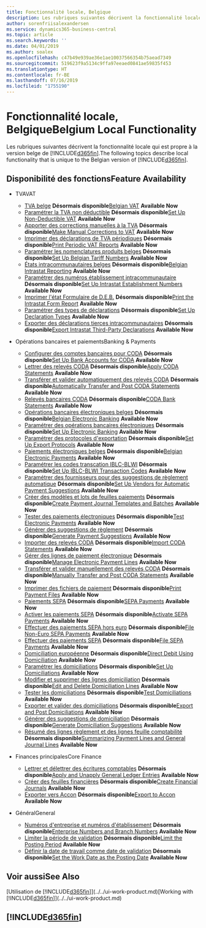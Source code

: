 ```yaml
---
title: Fonctionnalité locale, Belgique
description: Les rubriques suivantes décrivent la fonctionnalité locale de la version belge de Business Central.
author: sorenfriisalexandersen
ms.service: dynamics365-business-central
ms.topic: article
ms.search.keywords: ''
ms.date: 04/01/2019
ms.author: soalex
ms.openlocfilehash: c47b49e939ae36e1ae10037566354b75aead7349
ms.sourcegitcommit: 519623f9a5134c9ffa97eeaed0841ae59835f453
ms.translationtype: HT
ms.contentlocale: fr-BE
ms.lasthandoff: 07/16/2019
ms.locfileid: "1755190"
---
```

# <a name="belgium-local-functionality"></a><span data-ttu-id="852a0-103">Fonctionnalité locale, Belgique</span><span class="sxs-lookup"><span data-stu-id="852a0-103">Belgium Local Functionality</span></span>
<span data-ttu-id="852a0-104">Les rubriques suivantes décrivent la fonctionnalité locale qui est propre à la version belge de [!INCLUDE[d365fin](../../includes/d365fin_md.md)].</span><span class="sxs-lookup"><span data-stu-id="852a0-104">The following topics describe local functionality that is unique to the Belgian version of [!INCLUDE[d365fin](../../includes/d365fin_md.md)].</span></span>  

## <a name="feature-availability"></a><span data-ttu-id="852a0-105">Disponibilité des fonctions</span><span class="sxs-lookup"><span data-stu-id="852a0-105">Feature Availability</span></span>

* <span data-ttu-id="852a0-106">TVA</span><span class="sxs-lookup"><span data-stu-id="852a0-106">VAT</span></span>
    * <span data-ttu-id="852a0-107">[TVA belge](belgian-vat.md) **Désormais disponible**</span><span class="sxs-lookup"><span data-stu-id="852a0-107">[Belgian VAT](belgian-vat.md) **Available Now**</span></span>
    * <span data-ttu-id="852a0-108">[Paramétrer la TVA non déductible](how-to-set-up-non-deductible-vat.md) **Désormais disponible**</span><span class="sxs-lookup"><span data-stu-id="852a0-108">[Set Up Non-Deductible VAT](how-to-set-up-non-deductible-vat.md) **Available Now**</span></span>
    * <span data-ttu-id="852a0-109">[Apporter des corrections manuelles à la TVA](how-to-make-manual-corrections-to-vat.md) **Désormais disponible**</span><span class="sxs-lookup"><span data-stu-id="852a0-109">[Make Manual Corrections to VAT](how-to-make-manual-corrections-to-vat.md) **Available Now**</span></span>
    * <span data-ttu-id="852a0-110">[Imprimer des déclarations de TVA périodiques](how-to-print-periodic-vat-reports.md) **Désormais disponible**</span><span class="sxs-lookup"><span data-stu-id="852a0-110">[Print Periodic VAT Reports](how-to-print-periodic-vat-reports.md) **Available Now**</span></span>
    * <span data-ttu-id="852a0-111">[Paramétrer les nomenclatures produits belges](how-to-set-up-belgian-tariff-numbers.md) **Désormais disponible**</span><span class="sxs-lookup"><span data-stu-id="852a0-111">[Set Up Belgian Tariff Numbers](how-to-set-up-belgian-tariff-numbers.md) **Available Now**</span></span>
    * <span data-ttu-id="852a0-112">[États intracommunautaires belges](belgian-intrastat-reporting.md) **Désormais disponible**</span><span class="sxs-lookup"><span data-stu-id="852a0-112">[Belgian Intrastat Reporting](belgian-intrastat-reporting.md) **Available Now**</span></span>
    * <span data-ttu-id="852a0-113">[Paramétrer des numéros établissement intracommunautaire](how-to-set-up-intrastat-establishment-numbers.md) **Désormais disponible**</span><span class="sxs-lookup"><span data-stu-id="852a0-113">[Set Up Intrastat Establishment Numbers](how-to-set-up-intrastat-establishment-numbers.md) **Available Now**</span></span>    
    * <span data-ttu-id="852a0-114">[Imprimer l'état Formulaire de D.E.B.](how-to-print-the-intrastat-form-report.md) **Désormais disponible**</span><span class="sxs-lookup"><span data-stu-id="852a0-114">[Print the Intrastat Form Report](how-to-print-the-intrastat-form-report.md) **Available Now**</span></span>
    * <span data-ttu-id="852a0-115">[Paramétrer des types de déclarations](how-to-set-up-declaration-types.md) **Désormais disponible**</span><span class="sxs-lookup"><span data-stu-id="852a0-115">[Set Up Declaration Types](how-to-set-up-declaration-types.md) **Available Now**</span></span>
    * <span data-ttu-id="852a0-116">[Exporter des déclarations tierces intracommunautaires](how-to-export-intrastat-third-party-declararations.md) **Désormais disponible**</span><span class="sxs-lookup"><span data-stu-id="852a0-116">[Export Intrastat Third-Party Declarations](how-to-export-intrastat-third-party-declararations.md) **Available Now**</span></span>

* <span data-ttu-id="852a0-117">Opérations bancaires et paiements</span><span class="sxs-lookup"><span data-stu-id="852a0-117">Banking & Payments</span></span>
    * <span data-ttu-id="852a0-118">[Configurer des comptes bancaires pour CODA](how-to-set-up-bank-accounts-for-coda.md) **Désormais disponible**</span><span class="sxs-lookup"><span data-stu-id="852a0-118">[Set Up Bank Accounts for CODA](how-to-set-up-bank-accounts-for-coda.md) **Available Now**</span></span>
    * <span data-ttu-id="852a0-119">[Lettrer des relevés CODA](how-to-apply-coda-statements.md) **Désormais disponible**</span><span class="sxs-lookup"><span data-stu-id="852a0-119">[Apply CODA Statements](how-to-apply-coda-statements.md) **Available Now**</span></span>
    * <span data-ttu-id="852a0-120">[Transférer et valider automatiquement des relevés CODA](how-to-automatically-transfer-and-post-coda-statements.md) **Désormais disponible**</span><span class="sxs-lookup"><span data-stu-id="852a0-120">[Automatically Transfer and Post CODA Statements](how-to-automatically-transfer-and-post-coda-statements.md) **Available Now**</span></span>
    * <span data-ttu-id="852a0-121">[Relevés bancaires CODA](coda-bank-statements.md) **Désormais disponible**</span><span class="sxs-lookup"><span data-stu-id="852a0-121">[CODA Bank Statements](coda-bank-statements.md) **Available Now**</span></span>
    * <span data-ttu-id="852a0-122">[Opérations bancaires électroniques belges](belgian-electronic-banking.md) **Désormais disponible**</span><span class="sxs-lookup"><span data-stu-id="852a0-122">[Belgian Electronic Banking](belgian-electronic-banking.md) **Available Now**</span></span>
    * <span data-ttu-id="852a0-123">[Paramétrer des opérations bancaires électroniques](how-to-set-up-electronic-banking.md) **Désormais disponible**</span><span class="sxs-lookup"><span data-stu-id="852a0-123">[Set Up Electronic Banking](how-to-set-up-electronic-banking.md) **Available Now**</span></span>
    * <span data-ttu-id="852a0-124">[Paramétrer des protocoles d'exportation](how-to-set-up-export-protocols.md) **Désormais disponible**</span><span class="sxs-lookup"><span data-stu-id="852a0-124">[Set Up Export Protocols](how-to-set-up-export-protocols.md) **Available Now**</span></span>
    * <span data-ttu-id="852a0-125">[Paiements électroniques belges](belgian-electronic-payments.md) **Désormais disponible**</span><span class="sxs-lookup"><span data-stu-id="852a0-125">[Belgian Electronic Payments](belgian-electronic-payments.md) **Available Now**</span></span>
    * <span data-ttu-id="852a0-126">[Paramétrer les codes transcation IBLC-BLWI](how-to-set-up-iblc-blwi-transaction-codes.md) **Désormais disponible**</span><span class="sxs-lookup"><span data-stu-id="852a0-126">[Set Up IBLC-BLWI Transaction Codes](how-to-set-up-iblc-blwi-transaction-codes.md) **Available Now**</span></span>
    * <span data-ttu-id="852a0-127">[Paramétrer des fournisseurs pour des suggestions de règlement automatique](how-to-set-up-vendors-for-automatic-payment-suggestions.md) **Désormais disponible**</span><span class="sxs-lookup"><span data-stu-id="852a0-127">[Set Up Vendors for Automatic Payment Suggestions](how-to-set-up-vendors-for-automatic-payment-suggestions.md) **Available Now**</span></span>
    * <span data-ttu-id="852a0-128">[Créer des modèles et lots de feuilles paiements](how-to-create-payment-journal-templates-and-batches.md) **Désormais disponible**</span><span class="sxs-lookup"><span data-stu-id="852a0-128">[Create Payment Journal Templates and Batches](how-to-create-payment-journal-templates-and-batches.md) **Available Now**</span></span>
    * <span data-ttu-id="852a0-129">[Tester des paiements électroniques](how-to-test-electronic-payments.md) **Désormais disponible**</span><span class="sxs-lookup"><span data-stu-id="852a0-129">[Test Electronic Payments](how-to-test-electronic-payments.md) **Available Now**</span></span>
    * <span data-ttu-id="852a0-130">[Générer des suggestions de règlement](how-to-generate-payment-suggestions.md) **Désormais disponible**</span><span class="sxs-lookup"><span data-stu-id="852a0-130">[Generate Payment Suggestions](how-to-generate-payment-suggestions.md) **Available Now**</span></span>
    * <span data-ttu-id="852a0-131">[Importer des relevés CODA](how-to-import-coda-statements.md) **Désormais disponible**</span><span class="sxs-lookup"><span data-stu-id="852a0-131">[Import CODA Statements](how-to-import-coda-statements.md) **Available Now**</span></span>
    * <span data-ttu-id="852a0-132">[Gérer des lignes de paiement électronique](how-to-manage-electronic-payment-lines.md) **Désormais disponible**</span><span class="sxs-lookup"><span data-stu-id="852a0-132">[Manage Electronic Payment Lines](how-to-manage-electronic-payment-lines.md) **Available Now**</span></span>
    * <span data-ttu-id="852a0-133">[Transférer et valider manuellement des relevés CODA](how-to-manually-transfer-and-post-coda-statements.md) **Désormais disponible**</span><span class="sxs-lookup"><span data-stu-id="852a0-133">[Manually Transfer and Post CODA Statements](how-to-manually-transfer-and-post-coda-statements.md) **Available Now**</span></span>
    * <span data-ttu-id="852a0-134">[Imprimer des fichiers de paiement](how-to-print-payment-files.md) **Désormais disponible**</span><span class="sxs-lookup"><span data-stu-id="852a0-134">[Print Payment Files](how-to-print-payment-files.md) **Available Now**</span></span>
    * <span data-ttu-id="852a0-135">[Paiements SEPA](sepa-payments.md) **Désormais disponible**</span><span class="sxs-lookup"><span data-stu-id="852a0-135">[SEPA Payments](sepa-payments.md) **Available Now**</span></span>
    * <span data-ttu-id="852a0-136">[Activer les paiements SEPA](how-to-activate-sepa-payments.md) **Désormais disponible**</span><span class="sxs-lookup"><span data-stu-id="852a0-136">[Activate SEPA Payments](how-to-activate-sepa-payments.md) **Available Now**</span></span>
    * <span data-ttu-id="852a0-137">[Effectuer des paiements SEPA hors euro](how-to-file-non-euro-sepa-payments.md) **Désormais disponible**</span><span class="sxs-lookup"><span data-stu-id="852a0-137">[File Non-Euro SEPA Payments](how-to-file-non-euro-sepa-payments.md) **Available Now**</span></span>
    * <span data-ttu-id="852a0-138">[Effectuer des paiements SEPA](how-to-file-sepa-payments.md) **Désormais disponible**</span><span class="sxs-lookup"><span data-stu-id="852a0-138">[File SEPA Payments](how-to-file-sepa-payments.md) **Available Now**</span></span>
    * <span data-ttu-id="852a0-139">[Domiciliation européenne](direct-debit-using-domiciliation.md) **Désormais disponible**</span><span class="sxs-lookup"><span data-stu-id="852a0-139">[Direct Debit Using Domiciliation](direct-debit-using-domiciliation.md) **Available Now**</span></span>
    * <span data-ttu-id="852a0-140">[Paramétrer les domiciliations](how-to-set-up-domiciliations.md) **Désormais disponible**</span><span class="sxs-lookup"><span data-stu-id="852a0-140">[Set Up Domiciliations](how-to-set-up-domiciliations.md) **Available Now**</span></span>
    * <span data-ttu-id="852a0-141">[Modifier et supprimer des lignes domiciliation](how-to-edit-and-delete-domiciliation-lines.md) **Désormais disponible**</span><span class="sxs-lookup"><span data-stu-id="852a0-141">[Edit and Delete Domiciliation Lines](how-to-edit-and-delete-domiciliation-lines.md) **Available Now**</span></span>
    * <span data-ttu-id="852a0-142">[Tester les domiciliations](how-to-test-domiciliations.md) **Désormais disponible**</span><span class="sxs-lookup"><span data-stu-id="852a0-142">[Test Domiciliations](how-to-test-domiciliations.md) **Available Now**</span></span>
    * <span data-ttu-id="852a0-143">[Exporter et valider des domiciliations](how-to-export-and-post-domiciliations.md) **Désormais disponible**</span><span class="sxs-lookup"><span data-stu-id="852a0-143">[Export and Post Domiciliations](how-to-export-and-post-domiciliations.md) **Available Now**</span></span>
    * <span data-ttu-id="852a0-144">[Générer des suggestions de domiciliation](how-to-generate-domiciliation-suggestions.md) **Désormais disponible**</span><span class="sxs-lookup"><span data-stu-id="852a0-144">[Generate Domiciliation Suggestions](how-to-generate-domiciliation-suggestions.md) **Available Now**</span></span>
    * <span data-ttu-id="852a0-145">[Résumé des lignes règlement et des lignes feuille comptabilité](summarizing-payment-lines-and-general-journal-lines.md) **Désormais disponible**</span><span class="sxs-lookup"><span data-stu-id="852a0-145">[Summarizing Payment Lines and General Journal Lines](summarizing-payment-lines-and-general-journal-lines.md) **Available Now**</span></span>
    
* <span data-ttu-id="852a0-146">Finances principales</span><span class="sxs-lookup"><span data-stu-id="852a0-146">Core Finance</span></span>
    * <span data-ttu-id="852a0-147">[Lettrer et délettrer des écritures comptables](how-to-apply-and-unapply-general-ledger-entries.md) **Désormais disponible**</span><span class="sxs-lookup"><span data-stu-id="852a0-147">[Apply and Unapply General Ledger Entries](how-to-apply-and-unapply-general-ledger-entries.md) **Available Now**</span></span>
    * <span data-ttu-id="852a0-148">[Créer des feuilles financières](how-to-create-financial-journals.md) **Désormais disponible**</span><span class="sxs-lookup"><span data-stu-id="852a0-148">[Create Financial Journals](how-to-create-financial-journals.md) **Available Now**</span></span>
    * <span data-ttu-id="852a0-149">[Exporter vers Accon](how-to-export-to-accon.md) **Désormais disponible**</span><span class="sxs-lookup"><span data-stu-id="852a0-149">[Export to Accon](how-to-export-to-accon.md) **Available Now**</span></span>

* <span data-ttu-id="852a0-150">Général</span><span class="sxs-lookup"><span data-stu-id="852a0-150">General</span></span>
    * <span data-ttu-id="852a0-151">[Numéros d'entreprise et numéros d'établissement](enterprise-numbers-and-branch-numbers.md) **Désormais disponible**</span><span class="sxs-lookup"><span data-stu-id="852a0-151">[Enterprise Numbers and Branch Numbers](enterprise-numbers-and-branch-numbers.md) **Available Now**</span></span>
    * <span data-ttu-id="852a0-152">[Limiter la période de validation](how-to-limit-the-posting-period.md) **Désormais disponible**</span><span class="sxs-lookup"><span data-stu-id="852a0-152">[Limit the Posting Period](how-to-limit-the-posting-period.md) **Available Now**</span></span>
    * <span data-ttu-id="852a0-153">[Définir la date de travail comme date de validation](how-to-set-the-work-date-as-the-posting-date.md) **Désormais disponible**</span><span class="sxs-lookup"><span data-stu-id="852a0-153">[Set the Work Date as the Posting Date](how-to-set-the-work-date-as-the-posting-date.md) **Available Now**</span></span>

## <a name="see-also"></a><span data-ttu-id="852a0-154">Voir aussi</span><span class="sxs-lookup"><span data-stu-id="852a0-154">See Also</span></span>
<span data-ttu-id="852a0-155">[Utilisation de [!INCLUDE[d365fin](../../includes/d365fin_md.md)]](../../ui-work-product.md)</span><span class="sxs-lookup"><span data-stu-id="852a0-155">[Working with [!INCLUDE[d365fin](../../includes/d365fin_md.md)]](../../ui-work-product.md)</span></span>

## [!INCLUDE[d365fin](../../includes/free_trial_md.md)]  
